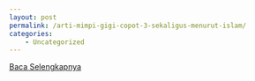 ```yaml
---
layout: post
permalink: /arti-mimpi-gigi-copot-3-sekaligus-menurut-islam/
categories:
    - Uncategorized
---
```


[Baca Selengkapnya](/03)